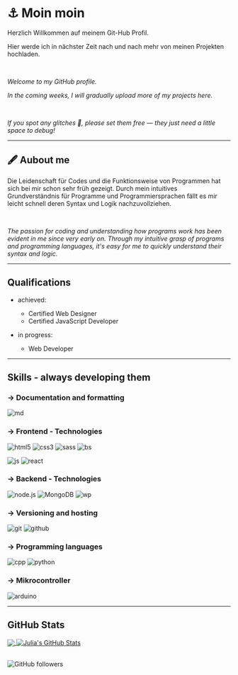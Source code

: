 # ⚓ Moin moin

Herzlich Willkommen auf meinem Git-Hub Profil. 

Hier werde ich in nächster Zeit nach und nach mehr von meinen Projekten hochladen.

<br />

*Welcome to my GitHub profile.*

*In the coming weeks, I will gradually upload more of my projects here.*

<br />

*If you spot any glitches 🐞, please set them free — they just need a little space to debug!*

---
## 🖋 Aubout me

Die Leidenschaft für Codes und die Funktionsweise von Programmen hat sich bei mir schon sehr früh gezeigt. Durch mein intuitives Grundverständnis für Programme und Programmiersprachen fällt es mir leicht schnell deren Syntax und Logik nachzuvollziehen.

<br />

*The passion for coding and understanding how programs work has been evident in me since very early on. Through my intuitive grasp of programs and programming languages, it's easy for me to quickly understand their syntax and logic.*

---
## Qualifications

- achieved:
  - Certified Web Designer
  - Certified JavaScript Developer

- in progress:
  - Web Developer
  
---
## Skills - always developing them

### -> Documentation and formatting
![md](https://img.shields.io/badge/Markdown-black?style=for-the-badge&logo=markdown&labelColor=black)

### -> Frontend - Technologies
![html5](https://img.shields.io/badge/HTML5-black?style=for-the-badge&logo=html5&labelColor=black)   ![css3](https://img.shields.io/badge/CSS3-black?style=for-the-badge&logo=css3&labelColor=black)   ![sass](https://img.shields.io/badge/SASS-black?style=for-the-badge&logo=sass&labelColor=black)   ![bs](https://img.shields.io/badge/Bootstrap-black?style=for-the-badge&logo=bootstrap&labelColor=black)  
  
![js](https://img.shields.io/badge/JavaScript-black?style=for-the-badge&logo=javascript&labelColor=black) 
![react](https://img.shields.io/badge/React-black?style=for-the-badge&logo=react&labelColor=black)

### -> Backend - Technologies
![node.js](https://img.shields.io/badge/Node.js-black?style=for-the-badge&logo=nodedotjs&labelColor=black)   ![MongoDB](https://img.shields.io/badge/MobgoBD-black?style=for-the-badge&logo=mongodb&labelColor=black)   ![wp](https://img.shields.io/badge/WordPress-black?style=for-the-badge&logo=wordpress&labelColor=black)

### -> Versioning and hosting
![git](https://img.shields.io/badge/Git-black?style=for-the-badge&logo=git&labelColor=black) 
![github](https://img.shields.io/badge/GitHub-black?style=for-the-badge&logo=github&labelColor=black)

### -> Programming languages
![cpp](https://img.shields.io/badge/C%2B%2B-black?style=for-the-badge&logo=cplusplus&labelColor=black) 
![python](https://img.shields.io/badge/Python-black?style=for-the-badge&logo=python&labelColor=black)

### -> Mikrocontroller
![arduino](https://img.shields.io/badge/Arduino-black?style=for-the-badge&logo=arduino&labelColor=black)


---
## GitHub Stats

<a href="https://github.com/juliabellmann/juliabellmann">
  <img align="center" src="https://github-readme-stats.vercel.app/api/top-langs/?username=juliabellmann&hide=java,tex&title_color=ffffff&text_color=c9cacc&icon_color=2bbc8a&bg_color=1d1f21&langs_count=3" />
</a>
<a href="https://github.com/juliabellmann/juliabellmann">
  <img align="center" src="https://github-readme-stats.vercel.app/api?username=juliabellmann&show_icons=true&line_height=27&count_private=true&title_color=ffffff&text_color=c9cacc&icon_color=2bbc8a&bg_color=1d1f21" alt="Julia's GitHub Stats" />
</a>

<br />
<br />

![GitHub followers](https://img.shields.io/github/followers/juliabellmann?style=for-the-badge&logo=github&labelColor=black&color=white)


